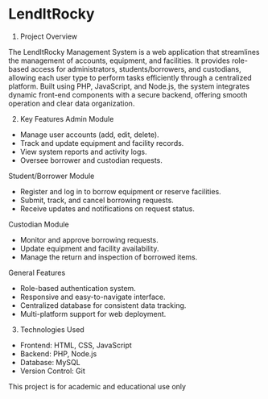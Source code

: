 # LendItRocky
1. Project Overview

  The LendItRocky Management System is a web application that streamlines the management of accounts, equipment, and facilities. It provides role-based access for administrators, students/borrowers, and custodians, allowing each user type to perform tasks efficiently through a centralized platform.
Built using PHP, JavaScript, and Node.js, the system integrates dynamic front-end components with a secure backend, offering smooth operation and clear data organization.

2. Key Features
Admin Module
- Manage user accounts (add, edit, delete).
- Track and update equipment and facility records.
- View system reports and activity logs.
- Oversee borrower and custodian requests.

Student/Borrower Module
- Register and log in to borrow equipment or reserve facilities.
- Submit, track, and cancel borrowing requests.
- Receive updates and notifications on request status.

Custodian Module
- Monitor and approve borrowing requests.
- Update equipment and facility availability.
- Manage the return and inspection of borrowed items.

General Features
- Role-based authentication system.
- Responsive and easy-to-navigate interface.
- Centralized database for consistent data tracking.
- Multi-platform support for web deployment.

3. Technologies Used
- Frontend: HTML, CSS, JavaScript
- Backend: PHP, Node.js
- Database: MySQL
- Version Control: Git

This project is for academic and educational use only
